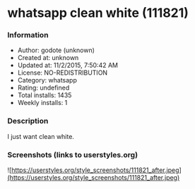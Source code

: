 # whatsapp clean white (111821)

### Information
- Author: godote (unknown)
- Created at: unknown
- Updated at: 11/2/2015, 7:50:42 AM
- License: NO-REDISTRIBUTION
- Category: whatsapp
- Rating: undefined
- Total installs: 1435
- Weekly installs: 1


### Description
I just want clean white.


### Screenshots (links to userstyles.org)
![https://userstyles.org/style_screenshots/111821_after.jpeg](https://userstyles.org/style_screenshots/111821_after.jpeg)


